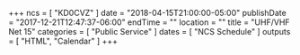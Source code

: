 +++
ncs = [ "KD0CVZ" ]
date = "2018-04-15T21:00:00-05:00"
publishDate = "2017-12-21T12:47:37-06:00"
endTime = ""
location = ""
title = "UHF/VHF Net 15"
categories = [ "Public Service" ]
dates = [ "NCS Schedule" ]
outputs = [ "HTML", "Calendar" ]
+++
